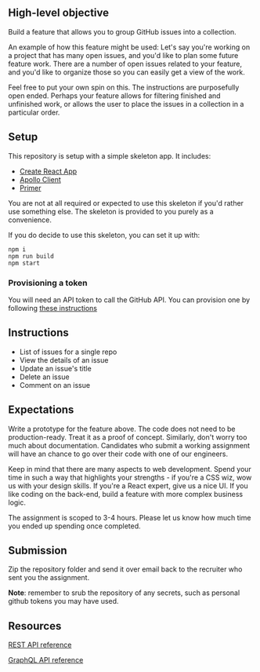 ## High-level objective

Build a feature that allows you to group GitHub issues into a collection.

An example of how this feature might be used: Let's say you're working on a project that has many open issues, and you'd like to plan some future feature work. There are a number of open issues related to your feature, and you'd like to organize those so you can easily get a view of the work.

Feel free to put your own spin on this. The instructions are purposefully open ended. Perhaps your feature allows for filtering finished and unfinished work, or allows the user to place the issues in a collection in a particular order.

## Setup

This repository is setup with a simple skeleton app. It includes:

- [Create React App](https://reactjs.org/docs/create-a-new-react-app.html)
- [Apollo Client](https://www.apollographql.com/docs/react/)
- [Primer](https://primer.style/)

You are not at all required or expected to use this skeleton if you'd rather use something else. The skeleton is provided to you purely as a convenience.

If you do decide to use this skeleton, you can set it up with:

```
npm i
npm run build
npm start
```

### Provisioning a token

You will need an API token to call the GitHub API. You can provision one by following [these instructions](https://docs.github.com/en/github/authenticating-to-github/creating-a-personal-access-token)

## Instructions

- List of issues for a single repo
- View the details of an issue
- Update an issue's title
- Delete an issue
- Comment on an issue

## Expectations

Write a prototype for the feature above. The code does not need to be production-ready. Treat it as a proof of concept. Similarly, don't worry too much about documentation. Candidates who submit a working assignment will have an chance to go over their code with one of our engineers.

Keep in mind that there are many aspects to web development. Spend your time in such a way that highlights your strengths - if you're a CSS wiz, wow us with your design skills. If you're a React expert, give us a nice UI. If you like coding on the back-end, build a feature with more complex business logic.

The assignment is scoped to 3-4 hours. Please let us know how much time you ended up spending once completed.

## Submission

Zip the repository folder and send it over email back to the recruiter who sent you the assignment.

**Note**: remember to srub the repository of any secrets, such as personal github tokens you may have used.

## Resources

[REST API reference](https://docs.github.com/en/free-pro-team@latest/rest/reference/issues)

[GraphQL API reference](https://docs.github.com/en/free-pro-team@latest/graphql)
